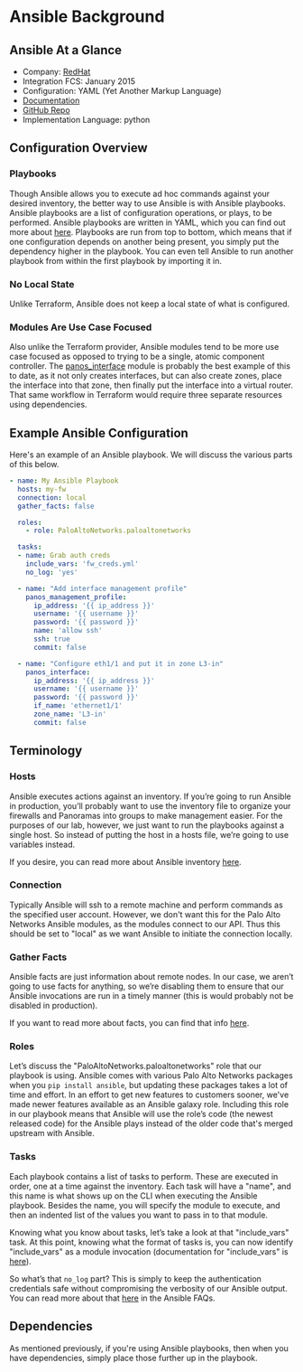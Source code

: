 # Ansible Background

## Ansible At a Glance

* Company: [RedHat](https://www.ansible.com/)
* Integration FCS: January 2015
* Configuration: YAML (Yet Another Markup Language)
* [Documentation](http://panwansible.readthedocs.io/en/latest/)
* [GitHub Repo](https://github.com/PaloAltoNetworks/ansible-pan)
* Implementation Language: python


## Configuration Overview

### Playbooks

Though Ansible allows you to execute ad hoc commands against your desired
inventory, the better way to use Ansible is with Ansible playbooks. 
Ansible playbooks are a list of configuration operations, or plays, to be
performed.  Ansible playbooks are written in YAML, which you can find out
more about
[here](https://docs.ansible.com/ansible/latest/reference_appendices/YAMLSyntax.html). 
Playbooks are run from top to bottom, which means that if one configuration
depends on another being present, you simply put the dependency higher in the
playbook.  You can even tell Ansible to run another playbook from within the
first playbook by importing it in.

### No Local State

Unlike Terraform, Ansible does not keep a local state of what is configured.

### Modules Are Use Case Focused

Also unlike the Terraform provider, Ansible modules tend to be more use case
focused as opposed to trying to be a single, atomic component controller.  The
[panos_interface](http://panwansible.readthedocs.io/en/latest/modules/panos_interface_module.html)
module is probably the best example of this to date, as it not only creates
interfaces, but can also create zones, place the interface into that zone,
then finally put the interface into a virtual router.  That same workflow in
Terraform would require three separate resources using dependencies.

## Example Ansible Configuration

Here's an example of an Ansible playbook.  We will discuss the various
parts of this below.

```yml
- name: My Ansible Playbook
  hosts: my-fw
  connection: local
  gather_facts: false

  roles:
    - role: PaloAltoNetworks.paloaltonetworks

  tasks:
  - name: Grab auth creds
    include_vars: 'fw_creds.yml'
    no_log: 'yes'

  - name: "Add interface management profile"
    panos_management_profile:
      ip_address: '{{ ip_address }}'
      username: '{{ username }}'
      password: '{{ password }}'
      name: 'allow ssh'
      ssh: true
      commit: false

  - name: "Configure eth1/1 and put it in zone L3-in"
    panos_interface:
      ip_address: '{{ ip_address }}'
      username: '{{ username }}'
      password: '{{ password }}'
      if_name: 'ethernet1/1'
      zone_name: 'L3-in'
      commit: false
```

## Terminology

### Hosts

Ansible executes actions against an inventory.  If you’re going to run Ansible 
in production, you’ll probably want to use the inventory file to organize your 
firewalls and Panoramas into groups to make management easier.  For the 
purposes of our lab, however, we just want to run the playbooks against a 
single host.  So instead of putting the host in a hosts file, we’re going to 
use variables instead.

If you desire, you can read more about Ansible inventory
[here](http://docs.ansible.com/ansible/latest/user_guide/intro_inventory.html).

### Connection

Typically Ansible will ssh to a remote machine and perform commands as the 
specified user account.  However, we don't want this for the Palo Alto Networks 
Ansible modules, as the modules connect to our API.  Thus this should be set to 
"local" as we want Ansible to initiate the connection locally.

### Gather Facts

Ansible facts are just information about remote nodes.  In our case, we aren’t 
going to use facts for anything, so we’re disabling them to ensure that our 
Ansible invocations are run in a timely manner (this is would probably not be 
disabled in production).

If you want to read more about facts, you can find that info
[here](https://docs.ansible.com/ansible/latest/reference_appendices/glossary.html#term-facts).

### Roles

Let’s discuss the "PaloAltoNetworks.paloaltonetworks" role that our playbook 
is using.  Ansible comes with various Palo Alto Networks packages when you 
`pip install ansible`, but updating these packages takes a lot of time and 
effort.  In an effort to get new features to customers sooner, we've made 
newer features available as an Ansible galaxy role.  Including this role in 
our playbook means that Ansible will use the role’s code (the newest released 
code) for the Ansible plays instead of the older code that's merged upstream 
with Ansible.

### Tasks

Each playbook contains a list of tasks to perform.  These are executed in 
order, one at a time against the inventory.  Each task will have a "name", 
and this name is what shows up on the CLI when executing the Ansible playbook.
Besides the name, you will specify the module to execute, and then an 
indented list of the values you want to pass in to that module.

Knowing what you know about tasks, let’s take a look at that "include\_vars"
task.  At this point, knowing what the format of tasks is, you can now
identify "include\_vars" as a module invocation (documentation for
"include\_vars" is
[here](https://docs.ansible.com/ansible/latest/modules/include_vars_module.html)). 

So what’s that `no_log` part?  This is simply to keep the authentication
credentials safe without compromising the verbosity of our Ansible output. 
You can read more about that
[here](https://docs.ansible.com/ansible/latest/reference_appendices/faq.html#how-do-i-keep-secret-data-in-my-playbook)
in the Ansible FAQs.

## Dependencies

As mentioned previously, if you're using Ansible playbooks, then when you
have dependencies, simply place those further up in the playbook.
